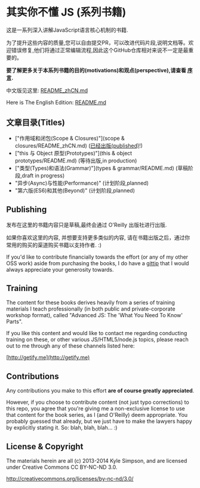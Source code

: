 # 其实你不懂 JS (系列书籍)

这是一系列深入讲解JavaScript语言核心机制的书籍.


为了提升这些内容的质量,您可以自由提交PR，可以改进代码片段,说明文档等。欢迎错误修复,他们将通过正常编辑流程,因此这个GitHub仓库相对来说不一定是最重要的。


**要了解更多关于本系列书籍的目的(motivations)和观点(perspective),请查看 [序言](preface.md).**

中文版见这里: [README_zhCN.md](README_zhCN.md)

Here is The English Edition: [README.md](README.md)

## 文章目录(Titles)

* ["作用域和闭包(Scope & Closures)"](scope & closures/README_zhCN.md) (<a href="http://shop.oreilly.com/product/0636920026327.do">已经出版(published)</a>!)
* ["this 与 Object 原型(Prototypes)"](this & object prototypes/README.md) (等待出版,in production)
* ["类型(Types)和语法(Grammar)"](types & grammar/README.md) (草稿阶段,draft in progress)
* "异步(Async)与性能(Performance)" (计划阶段,planned)
* "第六版(ES6)和其他(Beyond)" (计划阶段,planned)

## Publishing

发布在这里的书籍内容只是草稿,最终会通过 O'Reilly 出版社进行出版.

如果你喜欢这里的内容, 并想要支持更多类似的内容, 请在书籍出版之后，通过你常用的购买的渠道购买书籍以支持作者. :)

If you'd like to contribute financially towards the effort (or any of my other OSS work) aside from purchasing the books, I do have a [gittip](https://www.gittip.com/getify/) that I would always appreciate your generosity towards.

## Training

The content for these books derives heavily from a series of training materials I teach professionally (in both public and private-corporate workshop format), called "Advanced JS: The 'What You Need To Know' Parts".

If you like this content and would like to contact me regarding conducting training on these, or other various JS/HTML5/node.js topics, please reach out to me through any of these channels listed here:

[http://getify.me](http://getify.me)

## Contributions

Any contributions you make to this effort **are of course greatly appreciated**.

However, if you choose to contribute content (not just typo corrections) to this repo, you agree that you're giving me a non-exclusive license to use that content for the book series, as I (and O'Reilly) deem appropriate. You probably guessed that already, but we just have to make the lawyers happy by explicitly stating it. So: blah, blah, blah... :)

## License & Copyright

The materials herein are all (c) 2013-2014 Kyle Simpson, and are licensed under Creative Commons CC BY-NC-ND 3.0.

http://creativecommons.org/licenses/by-nc-nd/3.0/
